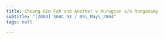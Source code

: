 ```yaml
---
title: Cheong Gim Fah and Another v Murugian s/o Rangasamy
subtitle: "[2004] SGHC 93 / 05\_May\_2004"
tags: null

---
```


